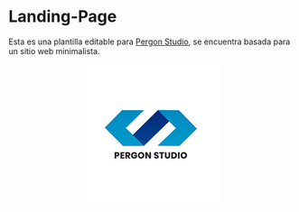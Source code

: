 # Landing-Page
Esta es una plantilla editable para [Pergon Studio](https://andersongb1007.github.io/PergonStudio/), se encuentra basada para un sitio web minimalista.


<p align="center">
  <img src="https://github.com/Pererita/Landing-Page/blob/main/assets/images/Logo%20README.png">
</p>
